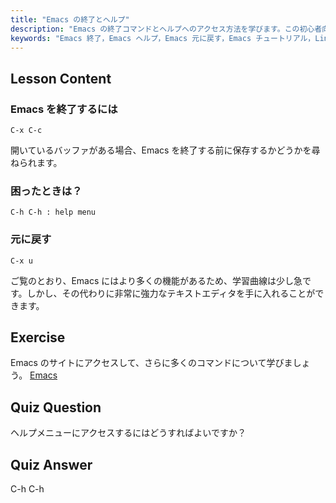 ```yaml
---
title: "Emacs の終了とヘルプ"
description: "Emacs の終了コマンドとヘルプへのアクセス方法を学びます。この初心者向けのチュートリアルで、Emacs の基本的なナビゲーションと元に戻す機能を理解しましょう。"
keywords: "Emacs 終了，Emacs ヘルプ，Emacs 元に戻す，Emacs チュートリアル，Linux テキストエディタ，初心者ガイド"
---
```


## Lesson Content

### Emacs を終了するには

```
C-x C-c
```

開いているバッファがある場合、Emacs を終了する前に保存するかどうかを尋ねられます。

### 困ったときは？

```
C-h C-h : help menu
```

### 元に戻す

```
C-x u
```

ご覧のとおり、Emacs にはより多くの機能があるため、学習曲線は少し急です。しかし、その代わりに非常に強力なテキストエディタを手に入れることができます。

## Exercise

Emacs のサイトにアクセスして、さらに多くのコマンドについて学びましょう。 [Emacs](https://www.gnu.org/software/emacs/)

## Quiz Question

ヘルプメニューにアクセスするにはどうすればよいですか？

## Quiz Answer

C-h C-h
